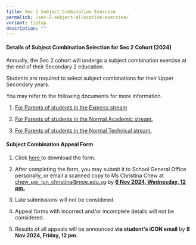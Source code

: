 ```yaml
---
title: Sec 2 Subject Combination Exercise
permalink: /sec-2-subject-allocation-exercise/
variant: tiptap
description: ""
---
```

<h4><strong>Details of Subject Combination Selection for Sec 2 Cohort [2024]</strong></h4>
<p>Annually, the Sec 2 cohort will undergo a subject combination exercise
at the end of their Secondary 2 education.</p>
<p>Students are required to select subject combinations for their Upper Secondary
years.</p>
<p>You may refer to the following documents for more information.</p>
<p></p>
<ol data-tight="true" class="tight">
<li>
<p><a href="/files/Exam Related Matters/2024/Letter_for_Parents__Express_.pdf" rel="noopener noreferrer nofollow" target="_blank">For Parents of students in the Express stream</a>
</p>
</li>
<li>
<p><a href="/files/Exam Related Matters/2024/Letter_for_Parents__NA_.pdf" rel="noopener noreferrer nofollow" target="_blank">For Parents of students in the Normal Academic stream.</a>
</p>
</li>
<li>
<p><a href="/files/Exam Related Matters/2024/Letter_for_Parents__NT_.pdf" rel="noopener noreferrer nofollow" target="_blank">For Parents of students in the Normal Technical stream.</a>
</p>
</li>
</ol>
<p></p>
<h4><strong>Subject Combination Appeal Form</strong></h4>
<ol data-tight="true" class="tight">
<li>
<p>Click <a href="/files/Exam Related Matters/2024/Subject_Combination_Appeal_Form__2024_.pdf" rel="noopener noreferrer nofollow" target="_blank">here </a>to
download the form.</p>
</li>
<li>
<p>After completing the form, you may submit it to School General Office
personally, or email a scanned copy to Ms Christina Chew at <a href="mailto:chew_pei_jun_christina@moe.edu.sg" rel="noopener noreferrer nofollow" target="_blank">chew_pei_jun_christina@moe.edu.sg</a> by <strong><u>6 Nov 2024, Wednesday, 12 pm.</u></strong>
</p>
</li>
<li>
<p>Late submissions will not be considered.</p>
</li>
<li>
<p>Appeal forms with incorrect and/or incomplete details will not be considered.</p>
</li>
<li>
<p>Results of all appeals will be announced <strong>via student's iCON email</strong> by <strong>8 Nov 2024, Friday, 12 pm.</strong>
</p>
</li>
</ol>
<p></p>